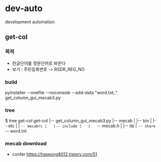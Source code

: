 # dev-auto
development automation

## get-col
### 목적
* 한글단어를 영문단어로 바꾼다
* 보기 : 주민등록번호 -> RSDR_REG_NO
### build
pyinstaller --onefile --noconsole --add-data "word.txt;." get_column_gui_mecab3.py

### tree
$ tree get-col
get-col
|-- get_column_gui_mecab3.py
|-- mecab
|   |-- bin
|   |-- etc
|   |   `-- mecabrc
|   |-- include
|   |   `-- mecab.h
|   |-- lib
|   `-- share
`-- word.txt

### mecab download
* confer https://haseong8012.tistory.com/51
